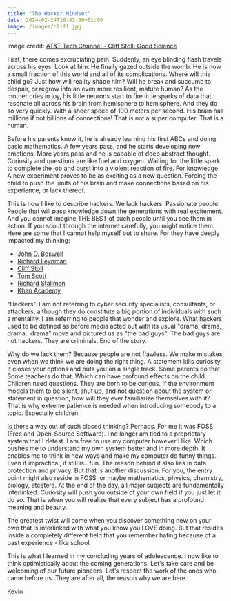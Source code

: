 ```yaml
---
title: "The Hacker Mindset"
date: 2024-02-24T16:43:00+01:00
image: /images/cliff.jpg
---
```


Image credit: [AT&T Tech Channel - Cliff Stoll: Good Science](https://www.youtube.com/watch?v=xHEIOgONq6A)

First, there comes excruciating pain. Suddenly, an eye blinding flash travels across his eyes. Look at
him. He finally gazed outside the womb. He is now a small fraction of this world and all of its
complications. Where will this child go? Just how will reality shape him? Will he break and succumb to
despair, or regrow into an even more resilient, mature human? As the mother cries in joy, his little
neurons start to fire little sparks of data that resonate all across his brain from hemisphere to
hemisphere. And they do so very quickly. With a sheer speed of 100 meters per second. His brain has
millions if not billions of connections! That is not a super computer. That is a human.

Before his parents know it, he is already learning his first ABCs and doing basic mathematics. A few
years pass, and he starts developing new emotions. More years pass and he is capable of deep abstract
thought. Curiosity and questions are like fuel and oxygen. Waiting for the little spark to complete the
job and burst into a violent reaction of fire. For knowledge. A new experiment proves to be as exciting
as a new question. Forcing the child to push the limits of his brain and make connections based on his
experience, or lack thereof.

This is how I like to describe hackers. We lack hackers. Passionate people. People that will pass 
knowledge down the generations with real excitement. And you cannot imagine THE BEST of such
people until you see them in action. If you scout through the internet carefully, you might notice them.
Here are some that I cannot help myself but to share. For they have deeply impacted my thinking:

 - [John D. Boswell](https://www.youtube.com/@melodysheep)
 - [Richard Feynman](https://www.youtube.com/watch?v=P1ww1IXRfTA)
 - [Cliff Stoll](https://www.youtube.com/watch?v=Qt0844ViQDI)
 - [Tom Scott](https://www.youtube.com/@TomScottGo)
 - [Richard Stallman](https://www.gnu.org/)
 - [Khan Academy](https://www.khanacademy.org/)

 “Hackers”. I am not referring to cyber security specialists, consultants, or attackers, although they do
constitute a big portion of individuals with such a mentality. I am referring to people that wonder and
explore. What hackers used to be defined as before media acted out with its usual "drama, drama,
drama.. drama" move and pictured us as "the bad guys". The bad guys are not hackers. They are
criminals. End of the story.

Why do we lack them? Because people are not flawless. We make mistakes, even when we think we
are doing the right thing. A statement kills curiosity. It closes your options and puts you on a single
track. Some parents do that. Some teachers do that. Which can have profound effects on the child.
Children need questions. They are born to be curious. If the environment models them to be silent, shut
up, and not question about the system or statement in question, how will they ever familiarize
themselves with it? That is why extreme patience is needed when introducing somebody to a topic.
Especially children.

Is there a way out of such closed thinking? Perhaps. For me it was FOSS (Free and Open-Source
Software). I no longer am tied to a proprietary system that I detest. I am free to use my computer
however I like. Which pushes me to understand my own system better and in more depth. It enables me
to think in new ways and make my computer do funny things. Even if impractical, it still is.. fun. The
reason behind it also lies in data protection and privacy. But that is another discussion. For you, the
entry point might also reside in FOSS, or maybe mathematics, physics, chemistry, biology, etcetera. At
the end of the day, all major subjects are fundamentally interlinked. Curiosity will push you outside of
your own field if you just let it do so. That is when you will realize that every subject has a profound
meaning and beauty.

The greatest twist will come when you discover something new on your own that is interlinked with
what you know you LOVE doing. But that resides inside a completely different field that you
remember hating because of a past experience - like school.


This is what I learned in my concluding years of adolescence.
I now like to think optimistically about the coming generations.
Let's take care and be welcoming of our future pioneers.
Let’s respect the work of the ones who came before us.
They are after all, the reason why we are here.

 Kevin
